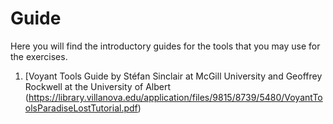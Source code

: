 # Guide

Here you will find the introductory guides for the tools that you may use for the exercises.

1. [Voyant Tools Guide by Stéfan Sinclair at McGill University and Geoffrey Rockwell at the University of Albert (https://library.villanova.edu/application/files/9815/8739/5480/VoyantToolsParadiseLostTutorial.pdf)
